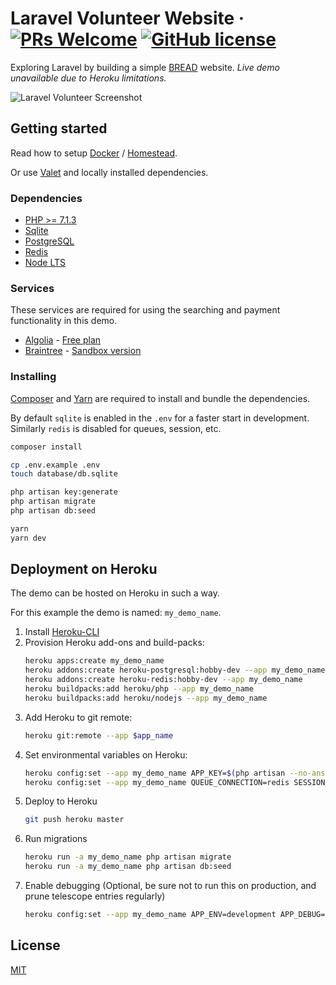 # Laravel Volunteer Website &middot; [![PRs Welcome](https://img.shields.io/badge/PRs-welcome-brightgreen.svg?style=flat-square)](http://makeapullrequest.com) [![GitHub license](https://img.shields.io/badge/license-MIT-blue.svg?style=flat-square)](https://github.com/azdanov/laravel-volunteer-website/blob/master/LICENSE)

Exploring Laravel by building a simple [BREAD](http://paul-m-jones.com/archives/291) website. _Live demo unavailable due to Heroku limitations._

![Laravel Volunteer Screenshot](https://user-images.githubusercontent.com/6123841/48793924-25d0ef00-ed01-11e8-8cb9-53f0b2f0aa43.png "Laravel Volunteer Screenshot")

## Getting started

Read how to setup [Docker](./docker/README.md) / [Homestead](https://laravel.com/docs/5.7/homestead).

Or use [Valet](https://github.com/laravel/valet) and locally installed dependencies.

### Dependencies

-   [PHP >= 7.1.3](https://laravel.com/docs/5.7#server-requirements)
-   [Sqlite](https://www.sqlite.org/index.html)
-   [PostgreSQL](https://www.postgresql.org/)
-   [Redis](https://redis.io/)
-   [Node LTS](https://nodejs.org/en/)

### Services

These services are required for using the searching and payment functionality in this demo.

-   [Algolia](https://www.algolia.com/) - [Free plan](https://www.algolia.com/users/sign_up/hacker)
-   [Braintree](https://www.braintreepayments.com/) - [Sandbox version](https://www.braintreepayments.com/sandbox)

### Installing

[Composer](https://getcomposer.org/) and [Yarn](https://yarnpkg.com/en/) are required to install and bundle the dependencies.

By default `sqlite` is enabled in the `.env` for a faster start in development.
Similarly `redis` is disabled for queues, session, etc.

```sh
composer install

cp .env.example .env
touch database/db.sqlite

php artisan key:generate
php artisan migrate
php artisan db:seed

yarn
yarn dev
```

## Deployment on Heroku

The demo can be hosted on Heroku in such a way.

For this example the demo is named: `my_demo_name`.

1. Install [Heroku-CLI](https://devcenter.heroku.com/articles/heroku-cli)
2. Provision Heroku add-ons and build-packs:
    ```sh
    heroku apps:create my_demo_name
    heroku addons:create heroku-postgresql:hobby-dev --app my_demo_name
    heroku addons:create heroku-redis:hobby-dev --app my_demo_name
    heroku buildpacks:add heroku/php --app my_demo_name
    heroku buildpacks:add heroku/nodejs --app my_demo_name
    ```
3. Add Heroku to git remote:
    ```sh
    heroku git:remote --app $app_name
    ```
4. Set environmental variables on Heroku:
    ```sh
    heroku config:set --app my_demo_name APP_KEY=$(php artisan --no-ansi key:generate --show)
    heroku config:set --app my_demo_name QUEUE_CONNECTION=redis SESSION_DRIVER=redis CACHE_DRIVER=redis SCOUT_QUEUE=true
    ```
5. Deploy to Heroku
    ```sh
    git push heroku master
    ```
6. Run migrations
    ```sh
    heroku run -a my_demo_name php artisan migrate
    heroku run -a my_demo_name php artisan db:seed
    ```
7. Enable debugging (Optional, be sure not to run this on production, and prune telescope entries regularly)
    ```sh
    heroku config:set --app my_demo_name APP_ENV=development APP_DEBUG=true APP_LOG_LEVEL=debug TELESCOPE_ENABLED=true
    ```

## License

[MIT](./LICENSE)
